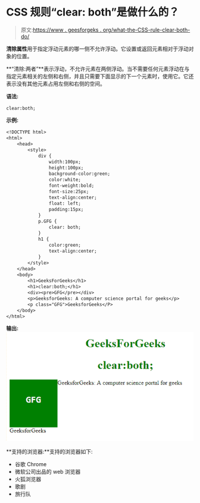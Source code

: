 # CSS 规则“clear: both”是做什么的？

> 原文:[https://www . geesforgeks . org/what-the-CSS-rule-clear-both-do/](https://www.geeksforgeeks.org/what-does-the-css-rule-clear-both-do/)

**清除属性**用于指定浮动元素的哪一侧不允许浮动。它设置或返回元素相对于浮动对象的位置。

**“清除:两者”**表示浮动，不允许元素在两侧浮动。当不需要任何元素浮动在与指定元素相关的左侧和右侧，并且只需要下面显示的下一个元素时，使用它。它还表示没有其他元素占用左侧和右侧的空间。

**语法:**

```
clear:both; 
```

**示例:**

```
<!DOCTYPE html> 
<html> 
    <head> 
        <style> 
            div { 
                width:100px; 
                height:100px; 
                background-color:green; 
                color:white; 
                font-weight:bold; 
                font-size:25px; 
                text-align:center; 
                float: left; 
                padding:15px; 
            } 
            p.GFG { 
                clear: both; 
            } 
            h1 { 
                color:green; 
                text-align:center; 
            } 
        </style> 
    </head> 
    <body> 
        <h1>GeeksForGeeks</h1> 
        <h1>clear:both;</h1> 
        <div><pre>GFG</pre></div> 
        <p>GeeksforGeeks: A computer science portal for geeks</p> 
        <p class="GFG">GeeksforGeeks</P> 
    </body> 
</html>                     
```

**输出:**
![](img/b0606f039f740b941187e94352de0efc.png)

**支持的浏览器:**支持的浏览器如下:

*   谷歌 Chrome
*   微软公司出品的 web 浏览器
*   火狐浏览器
*   歌剧
*   旅行队